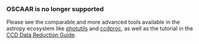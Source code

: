 ### OSCAAR is no longer supported

Please see the comparable and more advanced tools available in the astropy ecosystem like [photutils](https://photutils.readthedocs.io/en/stable/) and [ccdproc](https://ccdproc.readthedocs.io/en/latest/), as well as the tutorial in the [CCD Data Reduction Guide](http://www.astropy.org/ccd-reduction-and-photometry-guide/v/dev/notebooks/00-00-Preface.html).
